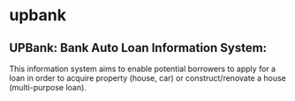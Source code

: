 # upbank

## UPBank: Bank Auto Loan Information System: 

This information system aims to enable potential borrowers to apply for a loan in order to acquire property (house, car) or construct/renovate a house (multi-purpose loan). 
